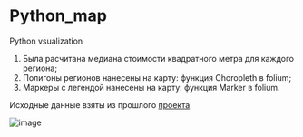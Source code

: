# Python_map
Python vsualization

1. Была расчитана медиана стоимости квадратного метра для каждого региона;
2. Полигоны регионов нанесены на карту: функция Choropleth в folium;
3. Маркеры с легендой нанесены на карту: функция Marker в folium.

Исходные данные взяты из прошлого [проекта]([https://www.kaggle.com/datasets/mrdaniilak/russia-real-estate-20182021](https://github.com/IgorShestakov/GeoAnalytics)).

![image](https://github.com/user-attachments/assets/a7d5038b-74a1-4363-bd54-2e2eb0c9eec9)


